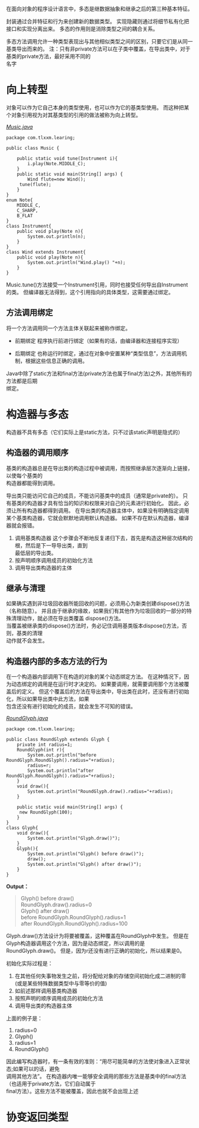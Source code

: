 在面向对象的程序设计语言中，多态是继数据抽象和继承之后的第三种基本特征。

封装通过合并特征和行为来创建新的数据类型。
实现隐藏则通过将细节私有化把接口和实现分离出来。
多态的作用则是消除类型之间的耦合关系。

多态方法调用允许一种类型表现出与其他相似类型之间的区别，只要它们是从同一基类导出而来的。
注：只有非private方法可以在子类中覆盖，在导出类中，对于基类的private方法，最好采用不同的  
名字
# 向上转型

对象可以作为它自己本身的类型使用，也可以作为它的基类型使用。
而这种把某个对象引用视为对其基类型的引用的做法被称为向上转型。

*[Music.java](src/upCast2/src/com/tlxxm/learing/Music.java)*
  
	package com.tlxxm.learing;
	
	public class Music {
	
	    public static void tune(Instrument i){
	        i.play(Note.MIDDLE_C);
	    }
	    public static void main(String[] args) {
	        Wind flute=new Wind();
		 tune(flute);
	    }
	}
	enum Note{
	    MIDDLE_C,
	    C_SHARP,
	    B_FLAT
	}
	class Instrument{
	    public void play(Note n){
	        System.out.println(n);
	    }
	}
	class Wind extends Instrument{
	    public void play(Note n){
	        System.out.println("Wind.play() "+n);
	    }
	}
	
	
Music.tune()方法接受一个Instrument引用，同时也接受任何导出自Instrument的类。
但编译器无法得到，这个引用指向的具体类型，这需要通过绑定。

## 方法调用绑定

将一个方法调用同一个方法主体关联起来被称作绑定。

* 前期绑定
	程序执行前进行绑定（如果有的话，由编译器和连接程序实现）

* 后期绑定
	也称运行时绑定，通过在对象中安置某种“类型信息”，方法调用机制，根据这些信息正确的调用。	

Java中除了static方法和final方法(private方法也属于final方法)之外，其他所有的方法都是后期  
绑定。


# 构造器与多态  

构造器不具有多态（它们实际上是static方法，只不过该static声明是隐式的）

## 构造器的调用顺序

基类的构造器总是在导出类的构造过程中被调用，而按照继承层次逐渐向上链接，以使每个基类的  
构造器都能得到调用。

导出类只能访问它自己的成员，不能访问基类中的成员（通常是private的）。
只有基类的构造器才具有恰当的知识和权限来对自己的元素进行初始化。
因此，必须让所有构造器都得到调用。 
在导出类的构造器主体中，如果没有明确指定调用某个基类构造器，它就会默默地调用默认构造器。
如果不存在默认构造器，编译器就会报错。
1. 调用基类构造器
	这个步骤会不断地反复递归下去，首先是构造这种层次结构的根，然后是下一导导出类，直到  
	最低层的导出类。
2. 按声明顺序调用成员的初始化方法
3. 调用导出类构造器的主体  

## 继承与清理

如果确实遇到非垃圾回收器所能回收的问题，必须用心为新类创建dispose()方法（名称随意）。
并且由于继承的缘故，如果我们有其他作为垃圾回收的一部分的特殊清理动作，就必须在导出类覆盖
dispose()方法。  
当覆盖被继承类的dispose()方法时，务必记住调用基类版本dispose()方法，否则，基类的清理  
动作就不会发生。

## 构造器内部的多态方法的行为

在一个构造器内部调用下在构造的对象的某个动态绑定方法。
在这种情况下，因为动态绑定的调用是在运行时才决定的。
如果要调用，就需要调用那个方法被覆盖后的定义。
但这个覆盖后的方法在导出类中，导出类在此时，还没有进行初始化，所以如果导出类中此方法，如果  
包含还没有进行初始化的成员，就会发生不可知的错误。

*[RoundGlyph.java](src/polymorphismAndConstructor/src/com/tlxxm/learing/RoundGlyph.java)*

	package com.tlxxm.learing;
	
	public class RoundGlyph extends Glyph {
	    private int radius=1;
	    RoundGlyph(int r){
	        System.out.println("before RoundGlyph.RoundGlyph().radius="+radius);
	        radius=r;
	        System.out.println("after RoundGlyph.RoundGlyph().radius="+radius);
	    }
	    void draw(){
	        System.out.println("RoundGlyph.draw().radius="+radius);
	    }
	
	    public static void main(String[] args) {
		 new RoundGlyph(100);
	    }
	}
	class Glyph{
	    void draw(){
	        System.out.println("Glyph.draw()");
	    }
	    Glyph(){
	        System.out.println("Glyph() before draw()");
	        draw();
	        System.out.println("Glyph() after draw()");
	    }
	}

**Output：**
>Glyph() before draw()  
>RoundGlyph.draw().radius=0  
>Glyph() after draw()  
>before RoundGlyph.RoundGlyph().radius=1  
>after RoundGlyph.RoundGlyph().radius=100  

Glyph.draw()方法设计为将要被覆盖，这种覆盖在RoundGlyph中发生。
但是在Glyph构造器调用这个方法，因为是动态绑定，所以调用的是RoundGlyph.draw()。
但是，因为r还没有进行正确的初始化，所以结果是0。

初始化实际过程是：
1. 在其他任何失事物发生之前，将分配给对象的存储空间初始化成二进制的零(或是某些特殊数据类型中与零等价的值)
2. 如前述那样调用基类构造器
3. 按照声明的顺序调用成员的初始化方法
4. 调用导出类的构造器主体

上面的例子是：
1. radius=0
2. Glyph()
3. radius=1
4. RoundGlyph() 

因此编写构造器时，有一条有效的准则：“用尽可能简单的方法使对象进入正常状态;如果可以的话，避免  
调用其他方法”。
在构造器内唯一能够安全调用的那些方法是基类中的final方法（也适用于private方法，它们自动属于  
final方法）。这些方法不能被覆盖，因此也就不会出现上述


# 协变返回类型